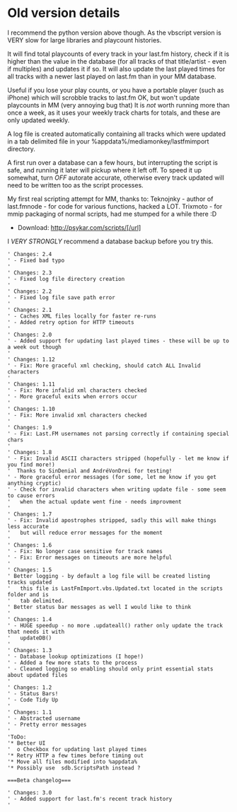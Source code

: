 Old version details
===================
I recommend the python version above though. As the vbscript version is VERY slow for large libraries and playcount histories.


It will find total playcounts of every track in your last.fm history, check if it is higher than the value in the database (for all tracks of that title/artist - even if multiples) and updates it if so.
It will also update the last played times for all tracks with a newer last played on last.fm than in your MM database. 

Useful if you lose your play counts, or you have a portable player (such as iPhone) which will scrobble tracks to last.fm OK, but won't update playcounts in MM (very annoying bug that)
It is *not* worth running more than once a week, as it uses your weekly track charts for totals, and these are only updated weekly.


A log file is created automatically containing all tracks which were updated in a tab delimited file in your %appdata%/mediamonkey/lastfmimport directory.

A first run over a database can a few hours, but interrupting the script is safe, and running it later will pickup where it left off.
To speed it up somewhat, turn *OFF* autorate accurate, otherwise every track updated will need to be written too as the script processes.




My first real scripting attempt for MM, thanks to:
Teknojnky - author of last.fmnode - for code for various functions, hacked a LOT.
Trixmoto - for mmip packaging of normal scripts, had me stumped for a while there :D


* Download:
http://psykar.com/scripts/[/url]


I *VERY STRONGLY* recommend a database backup before you try this.

 
    ' Changes: 2.4
    ' - Fixed bad typo
    '
    ' Changes: 2.3
    ' - Fixed log file directory creation
    '
    ' Changes: 2.2
    ' - Fixed log file save path error
    '
    ' Changes: 2.1
    ' - Caches XML files locally for faster re-runs
    ' - Added retry option for HTTP timeouts
    '
    ' Changes: 2.0
    ' - Added support for updating last played times - these will be up to a week out though
    '
    ' Changes: 1.12
    ' - Fix: More graceful xml checking, should catch ALL Invalid characters
    '
    ' Changes: 1.11
    ' - Fix: More infalid xml characters checked
    ' - More graceful exits when errors occur
    '
    ' Changes: 1.10
    ' - Fix: More invalid xml characters checked
    '
    ' Changes: 1.9
    ' - Fix: Last.FM usernames not parsing correctly if containing special chars
    '
    ' Changes: 1.8
    ' - Fix: Invalid ASCII characters stripped (hopefully - let me know if you find more!)
    '  Thanks to SinDenial and AndréVonDrei for testing!
    ' - More graceful error messages (for some, let me know if you get anything cryptic)
    ' - Check for invalid characters when writing update file - some seem to cause errors
    '	when the actual update went fine - needs improvment
    '
    ' Changes: 1.7
    ' - Fix: Invalid apostrophes stripped, sadly this will make things less accurate
    '	but will reduce error messages for the moment
    '
    ' Changes: 1.6
    ' - Fix: No longer case sensitive for track names
    ' - Fix: Error messages on timeouts are more helpful
    '
    ' Changes: 1.5
    ' Better logging - by default a log file will be created listing tracks updated
    '	this file is LastFmImport.vbs.Updated.txt located in the scripts folder and is 
    '	tab delimited.
    ' Better status bar messages as well I would like to think
    '
    ' Changes: 1.4
    ' - HUGE speedup - no more .updateall() rather only update the track that needs it with
    '   updateDB()
    '
    ' Changes: 1.3
    ' - Database lookup optimizations (I hope!)
    ' - Added a few more stats to the process
    ' - Cleaned logging so enabling should only print essential stats about updated files
    '
    ' Changes: 1.2
    ' - Status Bars!
    ' - Code Tidy Up
    '
    ' Changes: 1.1
    ' - Abstracted username
    ' - Pretty error messages
    '
    'ToDo:
    '* Better UI
    '  o Checkbox for updating last played times
    '* Retry HTTP a few times before timing out
    '* Move all files modified into %appdata%
    '* Possibly use  sdb.ScriptsPath instead ?
    
    ===Beta changelog===
    
    ' Changes: 3.0
    ' - Added support for last.fm's recent track history
    '
    
